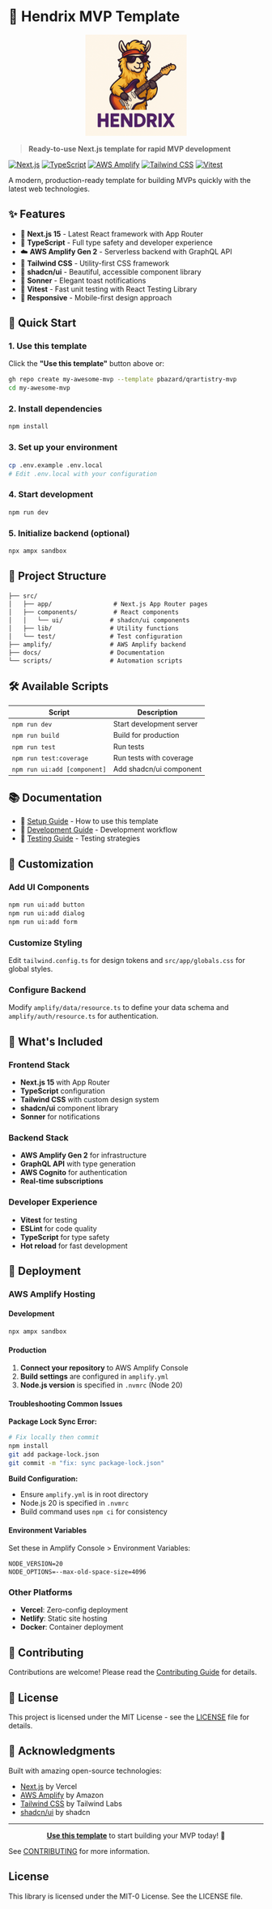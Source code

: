 # 🚀 Hendrix MVP Template

<div align="center">
  <img src="public/logo.png" alt="Hendrix MVP Template Logo" width="200" height="200">
</div>

> **Ready-to-use Next.js template for rapid MVP development**

[![Next.js](https://img.shields.io/badge/Next.js-15-black?logo=next.js)](https://nextjs.org/)
[![TypeScript](https://img.shields.io/badge/TypeScript-5.6-blue?logo=typescript)](https://www.typescriptlang.org/)
[![AWS Amplify](https://img.shields.io/badge/AWS_Amplify-Gen2-orange?logo=amazonaws)](https://aws.amazon.com/amplify/)
[![Tailwind CSS](https://img.shields.io/badge/Tailwind_CSS-3.4-38B2AC?logo=tailwind-css)](https://tailwindcss.com/)
[![Vitest](https://img.shields.io/badge/Vitest-3.2-green?logo=vitest)](https://vitest.dev/)

A modern, production-ready template for building MVPs quickly with the latest web technologies.

## ✨ Features

- 🎯 **Next.js 15** - Latest React framework with App Router
- 🔷 **TypeScript** - Full type safety and developer experience
- ☁️ **AWS Amplify Gen 2** - Serverless backend with GraphQL API
- 🎨 **Tailwind CSS** - Utility-first CSS framework
- 🧩 **shadcn/ui** - Beautiful, accessible component library
- 🍞 **Sonner** - Elegant toast notifications
- 🧪 **Vitest** - Fast unit testing with React Testing Library
- 📱 **Responsive** - Mobile-first design approach

## 🚀 Quick Start

### 1. Use this template

Click the **"Use this template"** button above or:

```bash
gh repo create my-awesome-mvp --template pbazard/qrartistry-mvp
cd my-awesome-mvp
```

### 2. Install dependencies

```bash
npm install
```

### 3. Set up your environment

```bash
cp .env.example .env.local
# Edit .env.local with your configuration
```

### 4. Start development

```bash
npm run dev
```

### 5. Initialize backend (optional)

```bash
npx ampx sandbox
```

## 📁 Project Structure

```
├── src/
│   ├── app/                 # Next.js App Router pages
│   ├── components/          # React components
│   │   └── ui/             # shadcn/ui components
│   ├── lib/                # Utility functions
│   └── test/               # Test configuration
├── amplify/                # AWS Amplify backend
├── docs/                   # Documentation
└── scripts/                # Automation scripts
```

## 🛠️ Available Scripts

| Script | Description |
|--------|-------------|
| `npm run dev` | Start development server |
| `npm run build` | Build for production |
| `npm run test` | Run tests |
| `npm run test:coverage` | Run tests with coverage |
| `npm run ui:add [component]` | Add shadcn/ui component |

## 📚 Documentation

- 📖 [Setup Guide](TEMPLATE-SETUP.md) - How to use this template
- 🔧 [Development Guide](docs/DEVELOPMENT.md) - Development workflow
- 🧪 [Testing Guide](docs/TESTING.md) - Testing strategies

## 🎨 Customization

### Add UI Components

```bash
npm run ui:add button
npm run ui:add dialog
npm run ui:add form
```

### Customize Styling

Edit `tailwind.config.ts` for design tokens and `src/app/globals.css` for global styles.

### Configure Backend

Modify `amplify/data/resource.ts` to define your data schema and `amplify/auth/resource.ts` for authentication.

## 🌟 What's Included

### Frontend Stack
- **Next.js 15** with App Router
- **TypeScript** configuration
- **Tailwind CSS** with custom design system
- **shadcn/ui** component library
- **Sonner** for notifications

### Backend Stack
- **AWS Amplify Gen 2** for infrastructure
- **GraphQL API** with type generation
- **AWS Cognito** for authentication
- **Real-time subscriptions**

### Developer Experience
- **Vitest** for testing
- **ESLint** for code quality
- **TypeScript** for type safety
- **Hot reload** for fast development

## 🚀 Deployment

### AWS Amplify Hosting

#### Development
```bash
npx ampx sandbox
```

#### Production
1. **Connect your repository** to AWS Amplify Console
2. **Build settings** are configured in `amplify.yml`
3. **Node.js version** is specified in `.nvmrc` (Node 20)

#### Troubleshooting Common Issues

**Package Lock Sync Error:**
```bash
# Fix locally then commit
npm install
git add package-lock.json
git commit -m "fix: sync package-lock.json"
```

**Build Configuration:**
- Ensure `amplify.yml` is in root directory
- Node.js 20 is specified in `.nvmrc`
- Build command uses `npm ci` for consistency

#### Environment Variables
Set these in Amplify Console > Environment Variables:
```
NODE_VERSION=20
NODE_OPTIONS=--max-old-space-size=4096
```

### Other Platforms
- **Vercel**: Zero-config deployment
- **Netlify**: Static site hosting  
- **Docker**: Container deployment

## 🤝 Contributing

Contributions are welcome! Please read the [Contributing Guide](CONTRIBUTING.md) for details.

## 📄 License

This project is licensed under the MIT License - see the [LICENSE](LICENSE) file for details.

## 🙏 Acknowledgments

Built with amazing open-source technologies:
- [Next.js](https://nextjs.org/) by Vercel
- [AWS Amplify](https://aws.amazon.com/amplify/) by Amazon
- [Tailwind CSS](https://tailwindcss.com/) by Tailwind Labs
- [shadcn/ui](https://ui.shadcn.com/) by shadcn

---

<div align="center">

**[Use this template](https://github.com/pbazard/qrartistry-mvp/generate)** to start building your MVP today! 🚀

</div>

See [CONTRIBUTING](CONTRIBUTING.md#security-issue-notifications) for more information.

## License

This library is licensed under the MIT-0 License. See the LICENSE file.